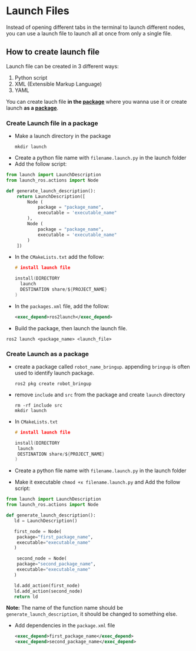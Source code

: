 # Launch Files

Instead of opening different tabs in the terminal to launch different nodes, you can use a launch file to launch all at once from only a single file.

## How to create launch file

Launch file can be created in 3 different ways:

1. Python script
2. XML (Extensible Markup Language)
3. YAML

You can create lauch file **in the <a href="#file">package</a>** where you wanna use it or create launch **as a <a href="#package">package</a>**.

### Create Launch file in a package
<div id="file"></div>

- Make a launch directory in the package
  ```
  mkdir launch
  ```
- Create a python file name with `filename.launch.py` in the launch folder
- Add the follow script:

```py
from launch import LaunchDescription
from launch_ros.actions import Node

def generate_launch_description():
    return LaunchDescription([
        Node (
            package = "package_name",
            executable = 'executable_name"
        ),
        Node (
            package = "package_name",
            executable = 'executable_name"
        )
    ])
```

- In the `CMakeLists.txt` add the follow:

  ```c
  # install launch file

  install(DIRECTORY
    launch
    DESTINATION share/${PROJECT_NAME}
  )
  ```

- In the `packages.xml` file, add the follow:
  ```xml
  <exec_depend>ros2launch</exec_depend>
  ```
- Build the package, then launch the launch file.

```
ros2 launch <package_name> <launch_file>
```

### Create Launch as a package
<div id="package"></div>

- create a package called `robot_name_bringup`. appending `bringup` is often used to identify launch package.
  ```
  ros2 pkg create robot_bringup
  ```
- remove `include` and `src` from the package and create `launch` directory
  ```
  rm -rf include src
  mkdir launch
  ```
- In `CMakeLists.txt`

  ```c
  # install launch file

  install(DIRECTORY
   launch
   DESTINATION share/${PROJECT_NAME}
  )
  ```

- Create a python file name with `filename.launch.py` in the launch folder
- Make it executable `chmod +x filename.launch.py` and Add the follow script:

```py
from launch import LaunchDescription
from launch_ros.actions import Node

def generate_launch_description():
   ld = LaunchDescription()

   first_node = Node(
    package="first_package_name",
    executable="executable_name"
   )

    second_node = Node(
    package="second_package_name",
    executable="executable_name"
   )

   ld.add_action(first_node)
   ld.add_action(second_node)
   return ld
```

**Note:** The name of the function name should be `generate_launch_description`, it should be changed to something else.

- Add dependencies in the `package.xml` file
  ```xml
  <exec_depend>first_package_name</exec_depend>
  <exec_depend>second_package_name</exec_depend>
  ```

